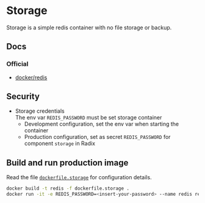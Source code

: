 # Storage

Storage is a simple redis container with no file storage or backup.

## Docs

### Official

- [docker/redis](https://hub.docker.com/_/redis/)


## Security

- Storage credentials  
  The env var `REDIS_PASSWORD` must be set storage container  
  - Development configuration, set the env var when starting the container
  - Production configuration, set as secret `REDIS_PASSWORD` for component `storage` in Radix


## Build and run production image

Read the file [`dockerfile.storage`](./dockerfile.storage) for configuration details.

```sh
docker build -t redis -f dockerfile.storage .
docker run -it -e REDIS_PASSWORD=<insert-your-password> --name redis redis
```